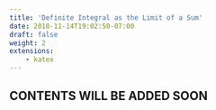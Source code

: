 ```yaml
---
title: 'Definite Integral as the Limit of a Sum'
date: 2018-11-14T19:02:50-07:00
draft: false
weight: 2
extensions:
    - katex
---
```


## CONTENTS WILL BE ADDED SOON

